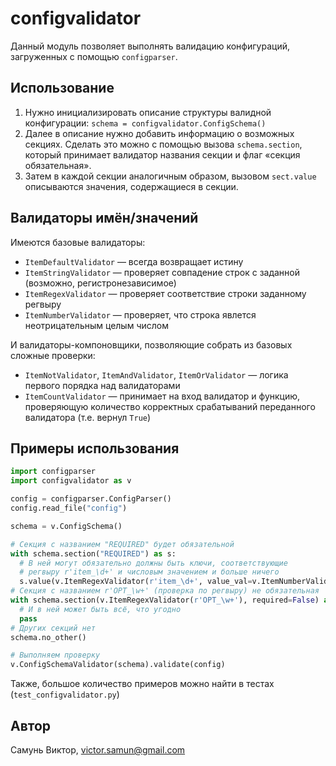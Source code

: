# configvalidator
Данный модуль позволяет выполнять валидацию конфигураций, загруженных с помощью `configparser`.

## Использование

1. Нужно инициализировать описание структуры валидной конфигурации:
   `schema = configvalidator.ConfigSchema()`
2. Далее в описание нужно добавить информацию о возможных секциях.
   Сделать это можно с помощью вызова `schema.section`, который принимает валидатор названия секции и флаг «секция обязательная».
3. Затем в каждой секции аналогичным образом, вызовом `sect.value` описываются значения, содержащиеся в секции.

## Валидаторы имён/значений

Имеются базовые валидаторы:
* `ItemDefaultValidator` — всегда возвращает истину
* `ItemStringValidator` — проверяет совпадение строк с заданной (возможно, регистронезависимое)
* `ItemRegexValidator` — проверяет соответствие строки заданному регвыру
* `ItemNumberValidator` — проверяет, что строка явлется неотрицательным целым числом

И валидаторы-компоновщики, позволяющие собрать из базовых сложные проверки:
* `ItemNotValidator`, `ItemAndValidator`, `ItemOrValidator` — логика первого порядка над валидаторами
* `ItemCountValidator` — принимает на вход валидатор и функцию, проверяющую количество корректных срабатываний
   переданного валидатора (т.е. вернул `True`)

## Примеры использования

```python
import configparser
import configvalidator as v

config = configparser.ConfigParser()
config.read_file("config")

schema = v.ConfigSchema()

# Секция с названием "REQUIRED" будет обязательной
with schema.section("REQUIRED") as s:
  # В ней могут обязательно должны быть ключи, соответствующие
  # регвыру r'item_\d+' и числовым значением и больше ничего
  s.value(v.ItemRegexValidator(r'item_\d+', value_val=v.ItemNumberValidator()).no_other()
# Секция с названием r'OPT_\w+' (проверка по регвыру) не обязательная
with schema.section(v.ItemRegexValidator(r'OPT_\w+'), required=False) as s:
  # И в ней может быть всё, что угодно
  pass
# Других секций нет
schema.no_other()

# Выполняем проверку
v.ConfigSchemaValidator(schema).validate(config)
```

Также, большое количество примеров можно найти в тестах (`test_configvalidator.py`)


## Автор

Самунь Виктор, victor.samun@gmail.com
